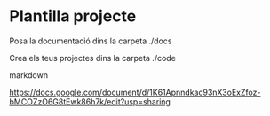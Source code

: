 # Plantilla projecte

Posa la documentació dins la carpeta ./docs

Crea els teus projectes dins la carpeta ./code




markdown

https://docs.google.com/document/d/1K61Apnndkac93nX3oExZfoz-bMCOZzO6G8tEwk86h7k/edit?usp=sharing

